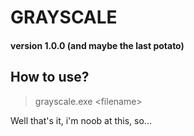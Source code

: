 # GRAYSCALE
#### version 1.0.0 (and maybe the last potato)


## How to use?
 
> grayscale.exe <filename\>


Well that's it, i'm noob at this, so...